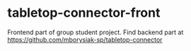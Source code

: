 # tabletop-connector-front

Frontend part of group student project.
Find backend part at https://github.com/mborysiak-sp/tabletop-connector
